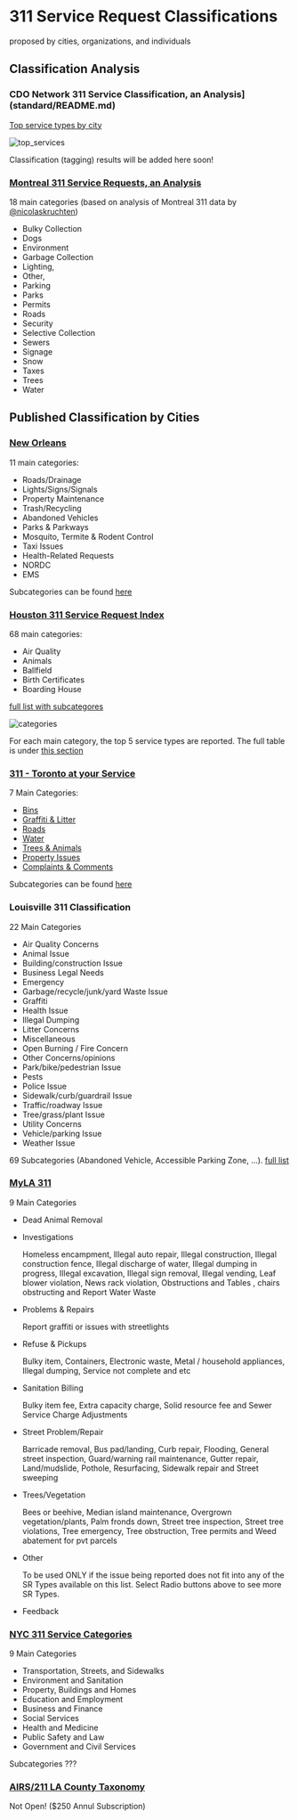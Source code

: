 # 311 Service Request Classifications
proposed by cities, organizations, and individuals

## Classification Analysis
### CDO Network 311 Service Classification, an Analysis](standard/README.md)
[Top service types by city](https://github.com/moqri/311-service-classification/blob/master/standard/top_service.csv)

![top_services](https://github.com/moqri/311-service-classification/raw/master/images/top_services.PNG)

Classification (tagging) results will be added here soon!

### [Montreal 311 Service Requests, an Analysis](http://nicolas.kruchten.com/content/2015/06/montreal-311/#Cardinality-Reduction)
 
18 main categories (based on analysis of Montreal 311 data by [@nicolaskruchten](https://github.com/nicolaskruchten))
 
* Bulky Collection
* Dogs
* Environment
* Garbage Collection
* Lighting, 
* Other,
* Parking
* Parks
* Permits
* Roads
* Security
* Selective Collection
* Sewers
* Signage
* Snow
* Taxes
* Trees
* Water

## Published Classification by Cities
### [New Orleans](https://www.nola.gov/311/service-request-types/)

11 main categories:
* Roads/Drainage
* Lights/Signs/Signals
* Property Maintenance
* Trash/Recycling
* Abandoned Vehicles
* Parks & Parkways
* Mosquito, Termite & Rodent Control
* Taxi Issues
* Health-Related Requests
* NORDC
* EMS

Subcategories can be found [here](https://www.nola.gov/311/service-request-types/)


### [Houston 311 Service Request Index](http://www.houstontx.gov/311/ServiceRequestDirectorywithSLA-Nov2016.htm)

68 main categories:
* Air Quality	
* Animals
* Ballfield
* Birth Certificates
* Boarding House

[full list with subcategores](http://www.houstontx.gov/311/ServiceRequestDirectorywithSLA-Nov2016.htm)


![categories](https://raw.githubusercontent.com/moqri/311-service-classification/master/images/montreal_categories.png) 
 
For each main category, the top 5 service types are reported. The full table is under [this section](http://nicolas.kruchten.com/content/2015/06/montreal-311/#Cardinality-Reduction)


### [311 - Toronto at your Service](http://www.toronto.ca/311/assets/PDFs/service_standards_ssr.pdf)

7 Main Categories: 
* [Bins](https://www1.toronto.ca/wps/portal/contentonly?vgnextoid=ddcfe2242f28b510VgnVCM10000071d60f89RCRD)
* [Graffiti & Litter](https://www1.toronto.ca/wps/portal/contentonly?vgnextoid=06efe2242f28b510VgnVCM10000071d60f89RCRD)
* [Roads](https://www1.toronto.ca/wps/portal/contentonly?vgnextoid=9fffe2242f28b510VgnVCM10000071d60f89RCRD)
* [Water](https://www1.toronto.ca/wps/portal/contentonly?vgnextoid=4c00e2242f28b510VgnVCM10000071d60f89RCRD)
* [Trees & Animals](https://www1.toronto.ca/wps/portal/contentonly?vgnextoid=ad10e2242f28b510VgnVCM10000071d60f89RCRD)
* [Property Issues](https://www1.toronto.ca/wps/portal/contentonly?vgnextoid=2960e2242f28b510VgnVCM10000071d60f89RCRD)
* [Complaints & Comments](https://www1.toronto.ca/wps/portal/contentonly?vgnextoid=6870e2242f28b510VgnVCM10000071d60f89RCRD)

Subcategories can be found [here](http://www.toronto.ca/311/assets/PDFs/service_standards_ssr.pdf)


### Louisville 311 Classification

22 Main Categories
* Air Quality Concerns
* Animal Issue
* Building/construction Issue
* Business Legal Needs
* Emergency
* Garbage/recycle/junk/yard Waste Issue
* Graffiti
* Health Issue
* Illegal Dumping
* Litter Concerns
* Miscellaneous
* Open Burning / Fire Concern
* Other Concerns/opinions
* Park/bike/pedestrian Issue
* Pests
* Police Issue
* Sidewalk/curb/guardrail Issue
* Traffic/roadway Issue
* Tree/grass/plant Issue
* Utility Concerns
* Vehicle/parking Issue
* Weather Issue

69 Subcategories (Abandoned Vehicle, Accessible Parking Zone, ...). [full list](http://lists.open311.org/groups/discuss/messages/topic/6eDZleJm0Ao2GfgBxuQxxS/https://www.bing.com/?scope=web&mkt=en-US&FORM=INCOH1&pc=IC04)


### [MyLA 311](https://myla311.lacity.org/portal/faces/home/service/service-request?_adf.ctrl-state=a0wa2ahb1_4&_afrLoop=3828705247685987#!)
9 Main Categories
* Dead Animal Removal
* Investigations

   Homeless encampment, Illegal auto repair, Illegal construction, Illegal construction fence, Illegal discharge of water, Illegal dumping in progress, Illegal excavation, Illegal sign removal, Illegal vending, Leaf blower violation, News rack violation, Obstructions and Tables , chairs obstructing and Report Water Waste
* Problems & Repairs

   Report graffiti or issues with streetlights
* Refuse & Pickups

   Bulky item, Containers, Electronic waste, Metal / household appliances, Illegal dumping, Service not complete and etc
* Sanitation Billing

   Bulky item fee, Extra capacity charge, Solid resource fee and Sewer Service Charge Adjustments
* Street Problem/Repair

   Barricade removal, Bus pad/landing, Curb repair, Flooding, General street inspection, Guard/warning rail maintenance, Gutter repair, Land/mudslide, Pothole, Resurfacing, Sidewalk repair and Street sweeping
* Trees/Vegetation

   Bees or beehive, Median island maintenance, Overgrown vegetation/plants, Palm fronds down, Street tree inspection, Street tree violations, Tree emergency, Tree obstruction, Tree permits and Weed abatement for pvt parcels
* Other

   To be used ONLY if the issue being reported does not fit into any of the SR Types available on this list. Select Radio buttons above to see more SR Types.
* Feedback


### [NYC 311 Service Categories](http://wiki.open311.org/Inquiry_v1/#inputs)

9 Main Categories
* Transportation, Streets, and Sidewalks
* Environment and Sanitation
* Property, Buildings and Homes
* Education and Employment
* Business and Finance
* Social Services
* Health and Medicine
* Public Safety and Law
* Government and Civil Services

Subcategories ???


### [AIRS/211 LA County Taxonomy](https://211taxonomy.org/)
Not Open! ($250 Annul Subscription)

